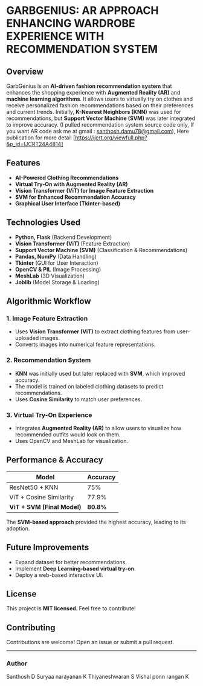 # GARBGENIUS: AR APPROACH ENHANCING WARDROBE EXPERIENCE WITH RECOMMENDATION SYSTEM

## Overview
GarbGenius is an **AI-driven fashion recommendation system** that enhances the shopping experience with **Augmented Reality (AR)** and **machine learning algorithms**. It allows users to virtually try on clothes and receive personalized fashion recommendations based on their preferences and current trends. Initially, **K-Nearest Neighbors (KNN)** was used for recommendations, but **Support Vector Machine (SVM)** was later integrated to improve accuracy.
(I pulled recommendation system source code only, If you want AR code ask me at gmail : santhosh.damu78@gmail.com), Here publication for more detail [https://ijcrt.org/viewfull.php?&p_id=IJCRT24A4814]
## Features
- **AI-Powered Clothing Recommendations**
- **Virtual Try-On with Augmented Reality (AR)**
- **Vision Transformer (ViT) for Image Feature Extraction**
- **SVM for Enhanced Recommendation Accuracy**
- **Graphical User Interface (Tkinter-based)**

## Technologies Used
- **Python, Flask** (Backend Development)
- **Vision Transformer (ViT)** (Feature Extraction)
- **Support Vector Machine (SVM)** (Classification & Recommendations)
- **Pandas, NumPy** (Data Handling)
- **Tkinter** (GUI for User Interaction)
- **OpenCV & PIL** (Image Processing)
- **MeshLab** (3D Visualization)
- **Joblib** (Model Storage & Loading)

## Algorithmic Workflow

### 1. **Image Feature Extraction**
- Uses **Vision Transformer (ViT)** to extract clothing features from user-uploaded images.
- Converts images into numerical feature representations.

### 2. **Recommendation System**
- **KNN** was initially used but later replaced with **SVM**, which improved accuracy.
- The model is trained on labeled clothing datasets to predict recommendations.
- Uses **Cosine Similarity** to match user preferences.

### 3. **Virtual Try-On Experience**
- Integrates **Augmented Reality (AR)** to allow users to visualize how recommended outfits would look on them.
- Uses OpenCV and MeshLab for visualization.

## Performance & Accuracy

| Model | Accuracy |
|-----------------|----------|
| ResNet50 + KNN | 75% |
| ViT + Cosine Similarity | 77.9% |
| **ViT + SVM (Final Model)** | **80.8%** |

The **SVM-based approach** provided the highest accuracy, leading to its adoption.

## Future Improvements
- Expand dataset for better recommendations.
- Implement **Deep Learning-based virtual try-on**.
- Deploy a web-based interactive UI.

## License
This project is **MIT licensed**. Feel free to contribute!

## Contributing
Contributions are welcome! Open an issue or submit a pull request.

---
### Author
Santhosh D
Suryaa narayanan K
Thiyaneshwaran S
Vishal ponn rangan K

